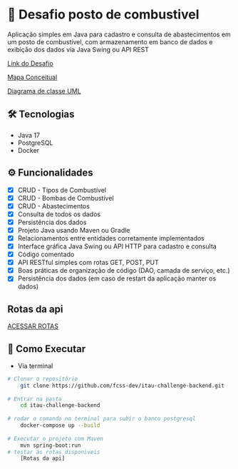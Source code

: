 # 🚀 Desafio posto de combustivel
Aplicação simples em Java para cadastro e consulta de abastecimentos em um posto de combustível, com armazenamento em banco de dados e exibição dos dados via Java Swing ou API REST

[Link do Desafio](https://drive.google.com/file/d/1syA06wnmP2z_vd3Gl8DJnxbPw-EVeAin/view)

[Mapa Conceitual](Docs/img/mapaConceitual.png)

[Diagrama de classe UML](Docs/img/DiagramaDeClasse.png)

## 🛠 Tecnologias
- Java 17
- PostgreSQL
- Docker


## ⚙️ Funcionalidades
- [x] CRUD - Tipos de Combustível
- [x] CRUD - Bombas de Combustível
- [x] CRUD - Abastecimentos
- [x] Consulta de todos os dados
- [x] Persistência dos dados
- [x] Projeto Java usando Maven ou Gradle
- [x] Relacionamentos entre entidades corretamente implementados
- [x] Interface gráfica Java Swing ou API HTTP para cadastro e consulta
- [x] Código comentado
- [x] API RESTful simples com rotas GET, POST, PUT
- [x] Boas práticas de organização de código (DAO, camada de serviço, etc.)
- [x] Persistência dos dados (em caso de restart da aplicação manter os dados)

## Rotas da api 
[ACESSAR ROTAS](Docs/apiroutes.md)


## 🚀 Como Executar
- Via terminal
```bash
# Clonar o repositório
    git clone https://github.com/fcss-dev/itau-challenge-backend.git
    
# Entrar na pasta
    cd itau-challenge-backend 
     
# rodar o comando no terminal para subir o banco postgresql 
    docker-compose up --build
  
# Executar o projeto com Maven
    mvn spring-boot:run
# testar as rotas disponiveis 
    [Rotas da api]
```


  

